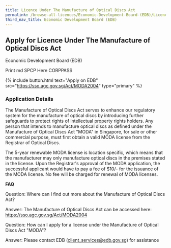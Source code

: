 ```yaml
---
title: Licence Under The Manufacture of Optical Discs Act
permalink: /browse-all-licences/Economic-Development-Board-(EDB)/Licence-Under-The-Manufacture-of-Optical-Discs-Act
third_nav_title: Economic Development Board (EDB)
---
```


## Apply for Licence Under The Manufacture of Optical Discs Act

Economic Development Board (EDB)

Print md SPCP Here CORPPASS

{% include button.html text="Apply on EDB" src="https://sso.agc.gov.sg/Act/MODA2004" type="primary" %}

### Application Details

<p>The Manufacture of Optical Discs Act serves to enhance our regulatory system for the manufacture of optical discs by introducing further safeguards to protect rights of intellectual property rights holders. Any person that intends to manufacture optical discs as defined under the Manufacture of Optical Discs Act "MODA" in Singapore, for sale or other commercial purpose, must first obtain a valid MODA license from the Registrar of Optical Discs.</p>
<p>The 5-year renewable MODA license is location specific, which means that the manufacturer may only manufacture optical discs in the premises stated in the license. Upon the Registrar's approval of the MODA application, the successful applicant would have to pay a fee of $10/- for the issuance of the MODA license. No fee will be charged for renewal of MODA licenses.</p>
<p><strong>FAQ</strong></p>
<p>Question: Where can I find out more about the Manufacture of Optical Discs Act?</p>
<p>Answer: The Manufacture of Optical Discs Act can be accessed here: <a href="https://sso.agc.gov.sg/Act/MODA2004" target="_blank" rel="noopener">https://sso.agc.gov.sg/Act/MODA2004</a></p>
<p>Question: How can I apply for a license under the Manufacture of Optical Discs Act "MODA"?</p>
<p>Answer: Please contact EDB (<a href="mailto:client_services@edb.gov.sg">client_services@edb.gov.sg</a>) for assistance</p>

